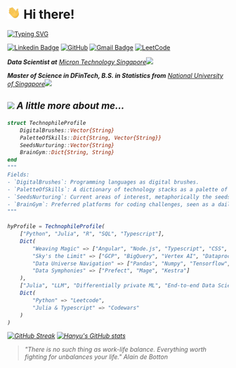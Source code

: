 <h1> <img src="./pictures/wave.gif" width="30">&nbsp;Hi there! </h1>
<!-- <img src="./pictures/github-header-image.png" width="100%"> -->
<a href="https://git.io/typing-svg"><img src="https://readme-typing-svg.demolab.com?font=Fira+Code&pause=1000&multiline=true&random=false&width=435&height=100&lines=An+experienced+data+scientist;Always+learning+new+things" alt="Typing SVG" /></a>

[![Linkedin Badge](https://img.shields.io/badge/linkedin-%230077B5.svg?style=for-the-badge&logo=linkedin&logoColor=white)](https://www.linkedin.com/in/hanyu-wu-6a610b165/) [![GitHub](https://img.shields.io/badge/github-%23121011.svg?style=for-the-badge&logo=github&logoColor=white)](https://github.com/whanyu1212/) [![Gmail Badge](https://img.shields.io/badge/Gmail-D14836?style=for-the-badge&logo=gmail&logoColor=white)](mailto:whanyu47@gmail.com/) [![LeetCode](https://img.shields.io/badge/LeetCode-000000?style=for-the-badge&logo=LeetCode&logoColor=#d16c06)](https://leetcode.com/whanyu1212/)

<p><em><strong>Data Scientist at</strong> <a href="https://sg.micron.com/">Micron Technology Singapore</a><img src="https://media.giphy.com/media/WUlplcMpOCEmTGBtBW/giphy.gif" width="30">
<p><em><strong>Master of Science in DFinTech, B.S. in Statistics from</strong> <a href="https://nus.edu.sg/">National University of Singapore</a><img src="https://media.giphy.com/media/fYSnHlufseco8Fh93Z/giphy.gif" width="30">

## <img src="https://media.giphy.com/media/v1.Y2lkPTc5MGI3NjExdGZhaHR0cWl1NHlkbms1OThldXVtMzNyNXN4dTJsendsNG9jcm0weSZlcD12MV9pbnRlcm5hbF9naWZfYnlfaWQmY3Q9Zw/LHZyixOnHwDDy/giphy.gif" width="50"> A little more about me... 

```julia
struct TechnophileProfile
    DigitalBrushes::Vector{String}
    PaletteOfSkills::Dict{String, Vector{String}}
    SeedsNurturing::Vector{String}
    BrainGym::Dict{String, String}
end
"""
Fields:
- `DigitalBrushes`: Programming languages as digital brushes.
- `PaletteOfSkills`: A dictionary of technology stacks as a palette of skills.
- `SeedsNurturing`: Current areas of interest, metaphorically the seeds being nurtured.
- `BrainGym`: Preferred platforms for coding challenges, seen as a daily brain gym.
"""

hyProfile = TechnophileProfile(
    ["Python", "Julia", "R", "SQL", "Typescript"], 
    Dict(
        "Weaving Magic" => ["Angular", "Node.js", "Typescript", "CSS", "HTML"], 
        "Sky's the Limit" => ["GCP", "BigQuery", "Vertex AI", "Dataproc", "Cloud Composer", "Google Cloud Storage"], 
        "Data Universe Navigation" => ["Pandas", "Numpy", "Tensorflow", "PyTorch", "Scikit-learn", "XGBoost", "Langchain", "Streamlit"], 
        "Data Symphonies" => ["Prefect", "Mage", "Kestra"] 
    ),
    ["Julia", "LLM", "Differentially private ML", "End-to-end Data Science"],
    Dict(
        "Python" => "Leetcode", 
        "Julia & Typescript" => "Codewars" 
    )
)

```

[![GitHub Streak](https://streak-stats.demolab.com/?user=whanyu1212)](https://git.io/streak-stats) 
[![Hanyu's GitHub stats](https://github-readme-stats.vercel.app/api?username=whanyu1212)](https://github.com/whanyu1212/github-readme-stats)

> "There is no such thing as work-life balance. Everything worth fighting for unbalances your life." Alain de Botton

<!--
**whanyu1212/whanyu1212** is a ✨ _special_ ✨ repository because its `README.md` (this file) appears on your GitHub profile.

Here are some ideas to get you started:

- 🔭 I’m currently working on ...
- 🌱 I’m currently learning ...
- 👯 I’m looking to collaborate on ...
- 🤔 I’m looking for help with ...
- 💬 Ask me about ...
- 📫 How to reach me: ...
- 😄 Pronouns: ...
- ⚡ Fun fact: ...
-->
